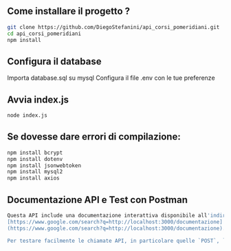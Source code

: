## Come installare il progetto ? 

```bash
git clone https://github.com/DiegoStefanini/api_corsi_pomeridiani.git
cd api_corsi_pomeridiani
npm install 
```

## Configura il database

Importa database.sql su mysql 
Configura il file .env con le tue preferenze

## Avvia index.js

```bash
node index.js 
```


## Se dovesse dare errori di compilazione:

```bash
npm install bcrypt
npm install dotenv
npm install jsonwebtoken
npm install mysql2
npm install axios 
```

## Documentazione API e Test con Postman

```bash
Questa API include una documentazione interattiva disponibile all'indirizzo:
[https://www.google.com/search?q=http://localhost:3000/documentazione]
(https://www.google.com/search?q=http://localhost:3000/documentazione). Qui puoi esplorare tutti gli endpoint disponibili e la loro struttura.

Per testare facilmente le chiamate API, in particolare quelle `POST`, `GET`, `PUT`, `DELETE`, puoi utilizzare Postman. Fai riferimento alla documentazione per i dettagli sui parametri da inviare nel corpo delle richieste.
```
